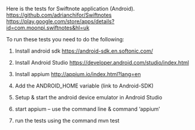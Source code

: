 Here is the tests for Swiftnote application (Android).
https://github.com/adrianchifor/Swiftnotes
https://play.google.com/store/apps/details?id=com.moonpi.swiftnotes&hl=uk

To run these tests you need to do the following:
1. Install android sdk
https://android-sdk.en.softonic.com/

2. Install Android Studio
https://developer.android.com/studio/index.html

3. Install appium 
http://appium.io/index.html?lang=en

4. Add the ANDROID_HOME variable (link to Android-SDK)

5. Setup & start the android device emulator in Android Studio

6. start appium – use the command line & command ‘appium’

7. run the tests using the command
mvn test
